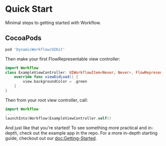 # Quick Start

Minimal steps to getting started with Workflow.

## CocoaPods
```ruby
pod 'DynamicWorkflow/UIKit'
```
Then make your first FlowRepresentable view controller:
```swift
import Workflow
class ExampleViewController: UIWorkflowItem<Never, Never>, FlowRepresentable {
    override func viewDidLoad() {
        view.backgroundColor = .green
    }
}
```
Then from your root view controller, call: 
```swift
import Workflow
...
launchInto(Workflow(ExampleViewController.self))
```

And just like that you're started!  To see something more practical and in-depth, check out the example app in the repo.  For a more in-depth starting guide, checkout out our <doc:Getting-Started>.
